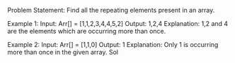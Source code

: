 Problem Statement: Find all the repeating elements present in an array.

Example 1:
Input: 
Arr[] = [1,1,2,3,4,4,5,2]
Output:
 1,2,4
Explanation:
 1,2 and 4 are the elements which are occurring more than once.

Example 2:
Input:
 Arr[] = [1,1,0]
Output:
 1
Explanation:
 Only 1 is occurring more than once in the given array.
Sol